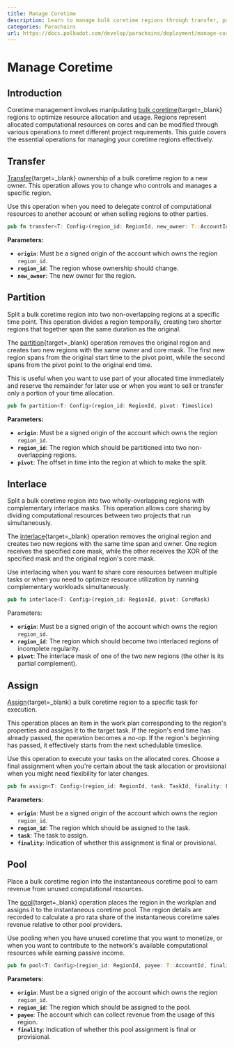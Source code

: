 ```yaml
---
title: Manage Coretime
description: Learn to manage bulk coretime regions through transfer, partition, interlace, assign, and pool operations for optimal resource allocation.
categories: Parachains
url: https://docs.polkadot.com/develop/parachains/deployment/manage-coretime/
---
```


# Manage Coretime

## Introduction

Coretime management involves manipulating [bulk coretime](/parachains/launch-a-parachain/obtain-coretime/#bulk-coretime){target=\_blank} regions to optimize resource allocation and usage. Regions represent allocated computational resources on cores and can be modified through various operations to meet different project requirements. This guide covers the essential operations for managing your coretime regions effectively.

## Transfer

[Transfer](https://paritytech.github.io/polkadot-sdk/master/pallet_broker/pallet/struct.Pallet.html#method.transfer){target=\_blank} ownership of a bulk coretime region to a new owner. This operation allows you to change who controls and manages a specific region. 

Use this operation when you need to delegate control of computational resources to another account or when selling regions to other parties.

```rust
pub fn transfer<T: Config>(region_id: RegionId, new_owner: T::AccountId)
```

**Parameters:**

- **`origin`**: Must be a signed origin of the account which owns the region `region_id`.
- **`region_id`**: The region whose ownership should change.
- **`new_owner`**: The new owner for the region.

## Partition

Split a bulk coretime region into two non-overlapping regions at a specific time point. This operation divides a region temporally, creating two shorter regions that together span the same duration as the original.

The [partition](https://paritytech.github.io/polkadot-sdk/master/pallet_broker/pallet/struct.Pallet.html#method.partition){target=\_blank} operation removes the original region and creates two new regions with the same owner and core mask. The first new region spans from the original start time to the pivot point, while the second spans from the pivot point to the original end time.

This is useful when you want to use part of your allocated time immediately and reserve the remainder for later use or when you want to sell or transfer only a portion of your time allocation.

```rust
pub fn partition<T: Config>(region_id: RegionId, pivot: Timeslice)
```

**Parameters:**

- **`origin`**: Must be a signed origin of the account which owns the region `region_id`.
- **`region_id`**: The region which should be partitioned into two non-overlapping regions.
- **`pivot`**: The offset in time into the region at which to make the split.

## Interlace

Split a bulk coretime region into two wholly-overlapping regions with complementary interlace masks. This operation allows core sharing by dividing computational resources between two projects that run simultaneously.

The [interlace](https://paritytech.github.io/polkadot-sdk/master/pallet_broker/pallet/struct.Pallet.html#method.interlace){target=\_blank} operation removes the original region and creates two new regions with the same time span and owner. One region receives the specified core mask, while the other receives the XOR of the specified mask and the original region's core mask.

Use interlacing when you want to share core resources between multiple tasks or when you need to optimize resource utilization by running complementary workloads simultaneously.

```rust
pub fn interlace<T: Config>(region_id: RegionId, pivot: CoreMask)
```

Parameters:

- **`origin`**: Must be a signed origin of the account which owns the region `region_id`.
- **`region_id`**: The region which should become two interlaced regions of incomplete regularity.
- **`pivot`**: The interlace mask of one of the two new regions (the other is its partial complement).

## Assign

[Assign](https://paritytech.github.io/polkadot-sdk/master/pallet_broker/pallet/struct.Pallet.html#method.assign){target=\_blank} a bulk coretime region to a specific task for execution.

This operation places an item in the work plan corresponding to the region's properties and assigns it to the target task. If the region's end time has already passed, the operation becomes a no-op. If the region's beginning has passed, it effectively starts from the next schedulable timeslice.

Use this operation to execute your tasks on the allocated cores. Choose a final assignment when you're certain about the task allocation or provisional when you might need flexibility for later changes.

```rust
pub fn assign<T: Config>(region_id: RegionId, task: TaskId, finality: Finality)
```

**Parameters:**

- **`origin`**: Must be a signed origin of the account which owns the region `region_id`.
- **`region_id`**: The region which should be assigned to the task.
- **`task`**: The task to assign.
- **`finality`**: Indication of whether this assignment is final or provisional.

## Pool

Place a bulk coretime region into the instantaneous coretime pool to earn revenue from unused computational resources.

The [pool](https://paritytech.github.io/polkadot-sdk/master/pallet_broker/pallet/struct.Pallet.html#method.pool){target=\_blank} operation places the region in the workplan and assigns it to the instantaneous coretime pool. The region details are recorded to calculate a pro rata share of the instantaneous coretime sales revenue relative to other pool providers.

Use pooling when you have unused coretime that you want to monetize, or when you want to contribute to the network's available computational resources while earning passive income.

```rust
pub fn pool<T: Config>(region_id: RegionId, payee: T::AccountId, finality: Finality)
```

**Parameters:**

- **`origin`**: Must be a signed origin of the account which owns the region `region_id`.
- **`region_id`**: The region which should be assigned to the pool.
- **`payee`**: The account which can collect revenue from the usage of this region.
- **`finality`**: Indication of whether this pool assignment is final or provisional.
